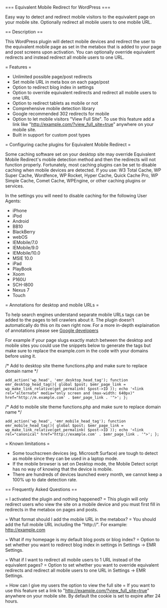 === Equivalent Mobile Redirect for WordPress ===

Easy way to detect and redirect mobile visitors to the equivalent page on your mobile site. Optionally redirect all mobile users to one mobile URL.

== Description ==

This WordPress plugin will detect mobile devices and redirect the user to the equivalent mobile page as set in the metabox that is added to your page and post screens upon activation. You can optionally override equivalent redirects and instead redirect all mobile users to one URL.

= Features =
* Unlimited possible page/post redirects
* Set mobile URL in meta box on each page/post
* Option to redirect blog index in settings
* Option to override equivalent redirects and redirect all mobile users to one URL 
* Option to redirect tablets as mobile or not
* Comprehensive mobile detection library
* Google recommended 302 redirects for mobile
* Option to let mobile visitors "View Full Site". To use this feature add a link like "http://example.com/?view_full_site=true" anywhere on your mobile site.
* Built in support for custom post types

= Configuring cache plugins for Equivalent Mobile Redirect =

Some caching software set on your desktop site may override Equivalent Mobile Redirect's mobile detection method and then the redirects will not function properly. Fortunately, most caching plugins can be set to disable caching when mobile devices are detected. If you use: W3 Total Cache, WP Super Cache, Wordfence, WP Rocket, Hyper Cache, Quick Cache Pro, WP Simple Cache, Comet Cache, WPEngine, or other caching plugins or services.

In the settings you will need to disable caching for the following User Agents:
* iPhone
* iPod
* Android
* BB10
* BlackBerry
* webOS
* IEMobile/7.0
* IEMobile/9.0
* IEMobile/10.0
* MSIE 10.0
* iPad
* PlayBook
* Xoom 
* P160U
* SCH-I800
* Nexus 7
* Touch

= Annotations for desktop and mobile URLs =

To help search engines understand separate mobile URLs tags can be added to the pages to tell crawlers about it. The plugin doesn’t automatically do this on its own right now. For a more in-depth explaination of annotations please see <a href="https://developers.google.com/search/mobile-sites/mobile-seo/separate-urls">Google developers</a>

For example if your page slugs exactly match between the desktop and mobile sites you could use the snippets below to generate the tags but make sure to replace the example.com in the code with your domains before using it.

/* Add to desktop site theme functions.php and make sure to replace domain name */

`add_action('wp_head', 'emr_desktop_head_tag');
function emr_desktop_head_tag(){
global $post;
$emr_page_link = wp_make_link_relative(get_permalink( $post->ID ));
echo '<link rel="alternate" media="only screen and (max-width: 640px)" href="http://m.example.com' . $emr_page_link . '">';
};`

/* Add to mobile site theme functions.php and make sure to replace domain name */

`add_action('wp_head', 'emr_mobile_head_tag');
function emr_mobile_head_tag(){
global $post;
$emr_page_link = wp_make_link_relative(get_permalink( $post->ID ));
echo '<link rel="canonical" href="http://example.com' . $emr_page_link . '">';
};`

= Known limitations =

* Some touchscreen devices (eg. Microsoft Surface) are tough to detect as mobile since they can be used in a laptop mode.
* If the mobile browser is set on Desktop mode, the Mobile Detect script has no way of knowing that the device is mobile.
* There are hundreds of devices launched every month, we cannot keep a 100% up to date detection rate.

== Frequently Asked Questions ==

= I activated the plugin and nothing happened? =
This plugin will only redirect users who view the site on a mobile device and you must first fill in redirects in the metabox on pages and posts.

= What format should I add the mobile URL in the metabox? =
You should add the full mobile URL including the "http://". For example: http://example.com

= What if my homepage is my default blog posts or blog index? =
Option to set whether you want to redirect blog index in settings in Settings -> EMR Settings.

= What if I want to redirect all mobile users to 1 URL instead of the equivalent pages? =
Option to set whether you want to override equivalent redirects and redirect all mobile users to one URL in Settings -> EMR Settings.

= How can I give my users the option to view the full site =
If you want to use this feature set a link to "http://example.com/?view_full_site=true" anywhere on your mobile site. By default the cookie is set to expire after 24 hours.
